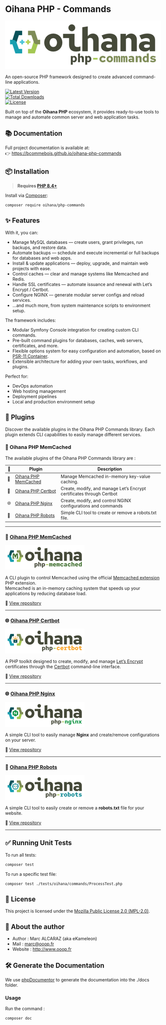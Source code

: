 # Oihana PHP - Commands

![Oihana Php Core](https://raw.githubusercontent.com/BcommeBois/oihana-php-commands/main/assets/images/oihana-php-commands-logo-inline-512x160.png)

An open-source PHP framework designed to create advanced command-line applications. 

[![Latest Version](https://img.shields.io/packagist/v/oihana/php-commands.svg?style=flat-square)](https://packagist.org/packages/oihana/php-commands)  
[![Total Downloads](https://img.shields.io/packagist/dt/oihana/php-commands.svg?style=flat-square)](https://packagist.org/packages/oihana/php-commands)  
[![License](https://img.shields.io/packagist/l/oihana/php-commands.svg?style=flat-square)](LICENSE)

Built on top of the **Oihana PHP** ecosystem, it provides ready-to-use tools to manage and automate common server and web application tasks.

## 📚 Documentation

Full project documentation is available at:  
👉 https://bcommebois.github.io/oihana-php-commands

## 📦 Installation

> **Requires [PHP 8.4+](https://php.net/releases/)**

Install via [Composer](https://getcomposer.org):
```bash
composer require oihana/php-commands
```

## ✨ Features

With it, you can:
- Manage MySQL databases — create users, grant privileges, run backups, and restore data.
- Automate backups — schedule and execute incremental or full backups for databases and web apps.
- Install & update applications — deploy, upgrade, and maintain web projects with ease.
- Control caches — clear and manage systems like Memcached and Redis.
- Handle SSL certificates — automate issuance and renewal with Let’s Encrypt / Certbot.
- Configure NGINX — generate modular server configs and reload services.
- …and much more, from system maintenance scripts to environment setup.

The framework includes:
- Modular Symfony Console integration for creating custom CLI commands.
- Pre-built command plugins for databases, caches, web servers, certificates, and more.
- Flexible options system for easy configuration and automation, based on [PSR-11 Container](https://www.php-fig.org/psr/psr-11/).
- Extensible architecture for adding your own tasks, workflows, and plugins.

Perfect for:
- DevOps automation
- Web hosting management
- Deployment pipelines
- Local and production environment setup

## 🔌 Plugins

Discover the available plugins in the Oihana PHP Commands library. Each plugin extends CLI capabilities to easily manage different services.

### 🧠 Oihana PHP MemCached

The available plugins of the Oihana PHP Commands library are :

| 🔌 | Plugin                                                                     | Description                                                           | 
|----|----------------------------------------------------------------------------|-----------------------------------------------------------------------|
| 🧠 | [Oihana PHP MemCached](https://github.com/BcommeBois/oihana-php-memcached) | Manage Memcached in-memory key-value caching.                         |
| 🔏 | [Oihana PHP Certbot](https://github.com/BcommeBois/oihana-php-certbot)     | Create, modify, and manage Let’s Encrypt certificates through Certbot |
| 🌐 | [Oihana PHP Nginx](https://github.com/BcommeBois/oihana-php-nginx)         | Create, modify, and control NGINX configurations and commands         |
| 🤖 | [Oihana PHP Robots](https://github.com/BcommeBois/oihana-php-robots)       | Simple CLI tool to create or remove a robots.txt file.                |  

---

### 🧠 [Oihana PHP MemCached](https://github.com/BcommeBois/oihana-php-memcached)

<a href="https://github.com/BcommeBois/oihana-php-memcached">
    <img src="https://raw.githubusercontent.com/BcommeBois/oihana-php-memcached/main/assets/images/oihana-php-memcached-logo-inline-512x160.png" width="256px" height="80px"/>
</a>

A CLI plugin to control Memcached using the official [Memcached extension](https://www.php.net/manual/en/book.memcached.php) PHP extension.  
Memcached is an in-memory caching system that speeds up your applications by reducing database load.

🔗 [View repository](https://github.com/BcommeBois/oihana-php-memcached)

---

### 🌐 [Oihana PHP Certbot](https://github.com/BcommeBois/oihana-php-certbot)

<a href="https://github.com/BcommeBois/oihana-php-certbot">
    <img src="https://raw.githubusercontent.com/BcommeBois/oihana-php-certbot/main/assets/images/oihana-php-certbot-logo-inline-512x160.png" width="256px" height="80px"/>
</a>

A PHP toolkit designed to create, modify, and manage [Let’s Encrypt](https://letsencrypt.org/) certificates through the [Certbot](https://certbot.eff.org/) command-line interface.

🔗 [View repository](https://github.com/BcommeBois/oihana-php-certbot)

---

### 🌐 [Oihana PHP Nginx](https://github.com/BcommeBois/oihana-php-nginx)

<a href="https://github.com/BcommeBois/oihana-php-nginx">
    <img src="https://raw.githubusercontent.com/BcommeBois/oihana-php-nginx/main/assets/images/oihana-php-nginx-logo-inline-512x160.png" width="256px" height="80px"/>
</a>

A simple CLI tool to easily manage **Nginx** and create/remove configurations on your server.

🔗 [View repository](https://github.com/BcommeBois/oihana-php-nginx)

---

### 🤖 [Oihana PHP Robots](https://github.com/BcommeBois/oihana-php-robots)

<a href="https://github.com/BcommeBois/oihana-php-robots">
    <img src="https://raw.githubusercontent.com/BcommeBois/oihana-php-robots/main/assets/images/oihana-php-robots-logo-inline-512x160.png" width="256px" height="80px"/>
</a>

A simple CLI tool to easily create or remove a **robots.txt** file for your website.

🔗 [View repository](https://github.com/BcommeBois/oihana-php-robots)

---

## ✅ Running Unit Tests

To run all tests:
```bash
composer test
```

To run a specific test file:
```bash
composer test ./tests/oihana/commands/ProcessTest.php
```

## 🧾 License

This project is licensed under the [Mozilla Public License 2.0 (MPL-2.0)](https://www.mozilla.org/en-US/MPL/2.0/).

## 👤 About the author

* Author : Marc ALCARAZ (aka eKameleon)
* Mail : marc@ooop.fr
* Website : http://www.ooop.fr

## 🛠️ Generate the Documentation

We use [phpDocumentor](https://phpdoc.org/) to generate the documentation into the ./docs folder.

### Usage
Run the command :
```bash
composer doc
```